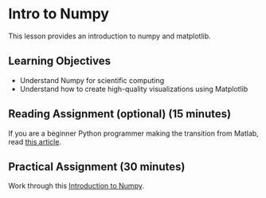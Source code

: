# Intro to Numpy

This lesson provides an introduction to numpy and matplotlib.

## Learning Objectives

* Understand Numpy for scientific computing
* Understand how to create high-quality visualizations using Matplotlib

## Reading Assignment (optional) (15 minutes)

If you are a beginner Python programmer making the transition from Matlab, read [this article](https://leportella.com/english/2018/07/22/10-tips-matlab-to-python.html).

## Practical Assignment (30 minutes)

Work through this [Introduction to Numpy](https://hub-binder.mybinder.ovh/user/uwescience-hack-inary-tutorials-e704wqfz/notebooks/notebooks/numpy-intro.ipynb).